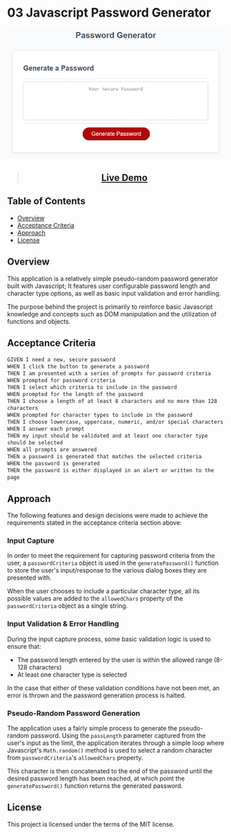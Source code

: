 # 03 Javascript Password Generator

<p align="center">
  <img src="./assets/img/03-javascript-homework-demo.png" alt="Javascript Pseudo-Random Password Generator">
</p>

> <h2 align="center"><a  href="https://kevin-aminzadeh.github.io/03-javascript-password-generator/">Live Demo</a></h2>

## Table of Contents

- [Overview](#overview)
- [Acceptance Criteria](#acceptance-criteria)
- [Approach](#approach)
- [License](#license)

## Overview

This application is a relatively simple pseudo-random password generator built with Javascript; It features user configurable password length and character type options, as well as basic input validation and error handling.

The purpose behind the project is primarily to reinforce basic Javascript knowledge and concepts such as DOM manipulation and the utilization of functions and objects.

## Acceptance Criteria

```
GIVEN I need a new, secure password
WHEN I click the button to generate a password
THEN I am presented with a series of prompts for password criteria
WHEN prompted for password criteria
THEN I select which criteria to include in the password
WHEN prompted for the length of the password
THEN I choose a length of at least 8 characters and no more than 128 characters
WHEN prompted for character types to include in the password
THEN I choose lowercase, uppercase, numeric, and/or special characters
WHEN I answer each prompt
THEN my input should be validated and at least one character type should be selected
WHEN all prompts are answered
THEN a password is generated that matches the selected criteria
WHEN the password is generated
THEN the password is either displayed in an alert or written to the page
```

## Approach

The following features and design decisions were made to achieve the requirements stated in the acceptance criteria section above:

### **Input Capture**

In order to meet the requirement for capturing password criteria from the user, a `passwordCriteria` object is used in the `generatePassword()` function to store the user's input/response to the various dialog boxes they are presented with.

When the user chooses to include a particular character type, all its possible values are added to the `allowedChars` property of the `passwordCriteria` object as a single string.

### **Input Validation & Error Handling**

During the input capture process, some basic validation logic is used to ensure that:

- The password length entered by the user is within the allowed range (8-128 characters)
- At least one character type is selected

In the case that either of these validation conditions have not been met, an error is thrown and the password generation process is halted.

### **Pseudo-Random Password Generation**

The application uses a fairly simple process to generate the pseudo-random password. Using the `passLength` parameter captured from the user's input as the limit, the application iterates through a simple loop where Javascript's `Math.random()` method is used to select a random character from `passwordCriteria`'s `allowedChars` property.

This character is then concatenated to the end of the password until the desired password length has been reached, at which point the `generatePassword()` function returns the generated password.

## License

This project is licensed under the terms of the MIT license.
